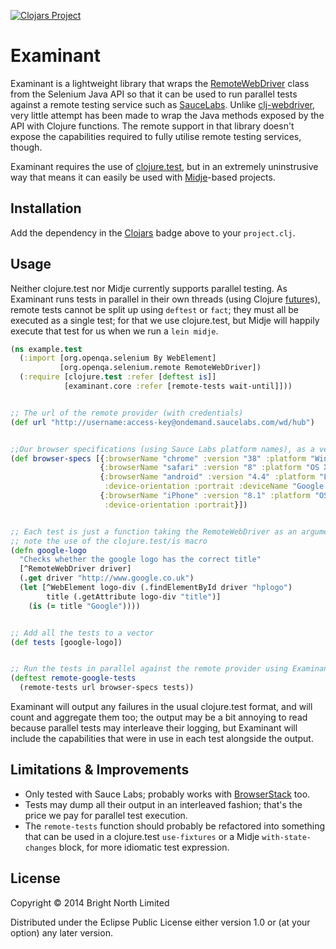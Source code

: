 [![Clojars Project](http://clojars.org/brightnorth/examinant/latest-version.svg)](http://clojars.org/brightnorth/examinant)

# Examinant

Examinant is a lightweight library that wraps the
[RemoteWebDriver](https://selenium.googlecode.com/git/docs/api/java/org/openqa/selenium/remote/RemoteWebDriver.html)
class from the Selenium Java API so that it can be used to run parallel tests against a remote testing service such as
[SauceLabs](https://saucelabs.com/).  Unlike [clj-webdriver](https://github.com/semperos/clj-webdriver), very little
attempt has been made to wrap the Java methods exposed by the API with Clojure functions.  The remote support in that
library doesn't expose the capabilities required to fully utilise remote testing services, though.

Examinant requires the use of [clojure.test](https://clojure.github.io/clojure/clojure.test-api.html), but in an
extremely uninstrusive way that means it can easily be used with [Midje](https://github.com/marick/Midje)-based
projects.


## Installation

Add the dependency in the [Clojars](http://clojars.org/brightnorth/examinant) badge above to your `project.clj`.


## Usage

Neither clojure.test nor Midje currently supports parallel testing.  As Examinant runs tests in parallel in their own
threads (using Clojure [future](https://clojuredocs.org/clojure.core/future)s), remote tests cannot be split up using
`deftest` or `fact`; they must all be executed as a single test; for that we use clojure.test, but Midje will happily
execute that test for us when we run a `lein midje`.


```clj
(ns example.test
  (:import [org.openqa.selenium By WebElement]
           [org.openqa.selenium.remote RemoteWebDriver])
  (:require [clojure.test :refer [deftest is]]
            [examinant.core :refer [remote-tests wait-until]]))


;; The url of the remote provider (with credentials)
(def url "http://username:access-key@ondemand.saucelabs.com/wd/hub")


;;Our browser specifications (using Sauce Labs platform names), as a vector of maps
(def browser-specs [{:browserName "chrome" :version "38" :platform "Windows 8.1"}
                    {:browserName "safari" :version "8" :platform "OS X 10.10"}
                    {:browserName "android" :version "4.4" :platform "LINUX"
                     :device-orientation :portrait :deviceName "Google Nexus 7 HD Emulator"}
                    {:browserName "iPhone" :version "8.1" :platform "OS X 10.9"
                     :device-orientation :portrait}])


;; Each test is just a function taking the RemoteWebDriver as an argument; 
;; note the use of the clojure.test/is macro
(defn google-logo
  "Checks whether the google logo has the correct title"
  [^RemoteWebDriver driver]
  (.get driver "http://www.google.co.uk")
  (let [^WebElement logo-div (.findElementById driver "hplogo")
        title (.getAttribute logo-div "title")]
    (is (= title "Google"))))


;; Add all the tests to a vector
(def tests [google-logo])


;; Run the tests in parallel against the remote provider using Examinant
(deftest remote-google-tests
  (remote-tests url browser-specs tests))
```

Examinant will output any failures in the usual clojure.test format, and will count and aggregate them too; the output
may be a bit annoying to read because parallel tests may interleave their logging, but Examinant will include the
capabilities that were in use in each test alongside the output.


## Limitations & Improvements

* Only tested with Sauce Labs; probably works with [BrowserStack](http://www.browserstack.com/) too.
* Tests may dump all their output in an interleaved fashion; that's the price we pay for parallel test execution.
* The `remote-tests` function should probably be refactored into something that can be used in a clojure.test
`use-fixtures` or a Midje `with-state-changes` block, for more idiomatic test expression.


## License

Copyright © 2014 Bright North Limited

Distributed under the Eclipse Public License either version 1.0 or (at
your option) any later version.
